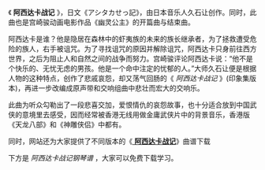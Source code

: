 

《 **阿西达卡战记** 》，日文《アシタカせっ記》，由日本音乐人久石让创作。同时，此曲也是宫崎骏动画电影作品《幽灵公主》的开篇曲与结束曲。

阿西达卡是谁？他是隐居在森林中的虾夷族的未来的族长继承者，为了拯救遭受危险的族人，右手被诅咒。为了寻找诅咒的原因并解除诅咒，阿西达卡只身前往西方世界，之后为阻止人和自然之间的战争而努力。宫崎骏评论阿西达卡说：“他不是个快乐的、无忧无虑的男孩。他是一个命中注定的忧郁的人。”大师久石让便是根据人物的这种特点，创作了悲戚哀怨，却又荡气回肠的《
_阿西达卡战记_ 》(印象集版本)，再进一步改编成原声带和交响组曲中悲壮而宏大的交响乐。

此曲为听众勾勒出了一段悲喜交加，爱恨情仇的哀怨故事，也十分适合放到中国武侠的意境里去感受，因而经常被香港无线用做金庸武侠片中的背景音乐，香港版《天龙八部》和《神雕侠侣》中都有。

同时，网站还为大家提供了不同版本的《[ **阿西达卡战记**](Music-7598.html "阿西达卡战记")》曲谱下载

下方是 _阿西达卡战记钢琴谱_ ，大家可以免费下载学习。

